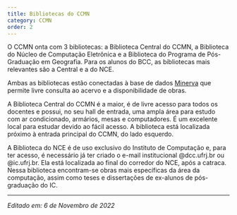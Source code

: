 ```yaml
---
title: Bibliotecas do CCMN
category: CCMN
order: 2
---
```


O CCMN onta com 3 bibliotecas: a Biblioteca Central do CCMN, a Biblioteca do Núcleo de Computação Eletrônica e a Biblioteca do Programa de Pós-Graduação em Geografia. Para os alunos do BCC, as bibliotecas mais relevantes são a Central e a do NCE.
  
Ambas as bibliotecas estão conectadas à base de dados <a href="https://minerva.ufrj.br/">Minerva</a> que permite livre consulta ao acervo e a disponibilidade de obras.
  
A Biblioteca Central do CCMN é a maior, é de livre acesso para todos os docentes e possui, no seu hall de entrada, uma ampla área para estudo com ar condicionado, armários, mesas e computadores. É um excelente local para estudar devido ao fácil acesso. A biblioteca está localizada próximo à entrada principal do CCMN, do lado esquerdo.
  
A Biblioteca do NCE é de uso exclusivo do Instituto de Computação e, para ter acesso, é necessário já ter criado o e-mail institucional @dcc.ufrj.br ou @ic.ufrj.br. Ela está localizada ao final do corredor do NCE, após a catraca. Nessa biblioteca encontram-se obras mais específicas da área da computação, assim como teses e dissertações de ex-alunos de pós-graduação do IC.

---

*Editado em: 6 de Novembro de 2022*

